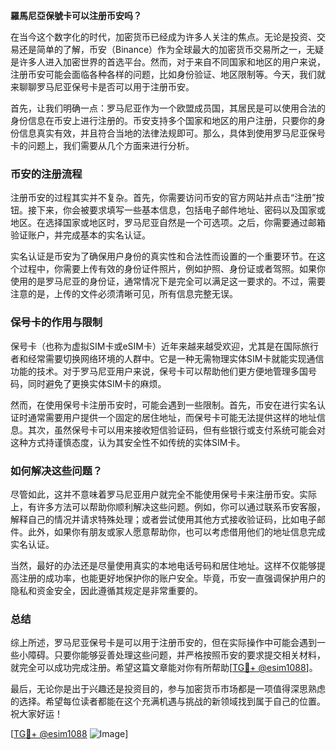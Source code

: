 **羅馬尼亞保號卡可以注册币安吗？**

在当今这个数字化的时代，加密货币已经成为许多人关注的焦点。无论是投资、交易还是简单的了解，币安（Binance）作为全球最大的加密货币交易所之一，无疑是许多人进入加密世界的首选平台。然而，对于来自不同国家和地区的用户来说，注册币安可能会面临各种各样的问题，比如身份验证、地区限制等。今天，我们就来聊聊罗马尼亚保号卡是否可以用于注册币安。

首先，让我们明确一点：罗马尼亚作为一个欧盟成员国，其居民是可以使用合法的身份信息在币安上进行注册的。币安支持多个国家和地区的用户注册，只要你的身份信息真实有效，并且符合当地的法律法规即可。那么，具体到使用罗马尼亚保号卡的问题上，我们需要从几个方面来进行分析。

### 币安的注册流程

注册币安的过程其实并不复杂。首先，你需要访问币安的官方网站并点击“注册”按钮。接下来，你会被要求填写一些基本信息，包括电子邮件地址、密码以及国家或地区。在选择国家或地区时，罗马尼亚自然是一个可选项。之后，你需要通过邮箱验证账户，并完成基本的实名认证。

实名认证是币安为了确保用户身份的真实性和合法性而设置的一个重要环节。在这个过程中，你需要上传有效的身份证件照片，例如护照、身份证或者驾照。如果你使用的是罗马尼亚的身份证，通常情况下是完全可以满足这一要求的。不过，需要注意的是，上传的文件必须清晰可见，所有信息完整无误。

### 保号卡的作用与限制

保号卡（也称为虚拟SIM卡或eSIM卡）近年来越来越受欢迎，尤其是在国际旅行者和经常需要切换网络环境的人群中。它是一种无需物理实体SIM卡就能实现通信功能的技术。对于罗马尼亚用户来说，保号卡可以帮助他们更方便地管理多国号码，同时避免了更换实体SIM卡的麻烦。

然而，在使用保号卡注册币安时，可能会遇到一些限制。首先，币安在进行实名认证时通常需要用户提供一个固定的居住地址，而保号卡可能无法提供这样的地址信息。其次，虽然保号卡可以用来接收短信验证码，但有些银行或支付系统可能会对这种方式持谨慎态度，认为其安全性不如传统的实体SIM卡。

### 如何解决这些问题？

尽管如此，这并不意味着罗马尼亚用户就完全不能使用保号卡来注册币安。实际上，有许多方法可以帮助你顺利解决这些问题。例如，你可以通过联系币安客服，解释自己的情况并请求特殊处理；或者尝试使用其他方式接收验证码，比如电子邮件。此外，如果你有朋友或家人愿意帮助你，也可以考虑借用他们的地址信息完成实名认证。

当然，最好的办法还是尽量使用真实的本地电话号码和居住地址。这样不仅能够提高注册的成功率，也能更好地保护你的账户安全。毕竟，币安一直强调保护用户的隐私和资金安全，因此遵循其规定是非常重要的。

### 总结

综上所述，罗马尼亚保号卡是可以用于注册币安的，但在实际操作中可能会遇到一些小障碍。只要你能够妥善处理这些问题，并严格按照币安的要求提交相关材料，就完全可以成功完成注册。希望这篇文章能对你有所帮助[[TG💪+ @esim1088](https://t.me/s/esim1088)]。

最后，无论你是出于兴趣还是投资目的，参与加密货币市场都是一项值得深思熟虑的选择。希望每位读者都能在这个充满机遇与挑战的新领域找到属于自己的位置。祝大家好运！

[[TG💪+ @esim1088](https://t.me/s/esim1088) ![Image](https://i.postimg.cc/4NQfJmqS/Snipaste-2025-05-13-00-14-12.png)]